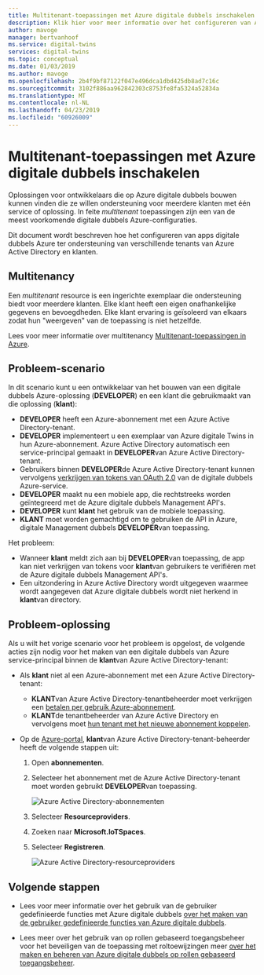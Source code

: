 ```yaml
---
title: Multitenant-toepassingen met Azure digitale dubbels inschakelen | Microsoft Docs
description: Klik hier voor meer informatie over het configureren van Azure Active Directory-toepassingen voor meerdere tenants voor digitale dubbels van Azure.
author: mavoge
manager: bertvanhoof
ms.service: digital-twins
services: digital-twins
ms.topic: conceptual
ms.date: 01/03/2019
ms.author: mavoge
ms.openlocfilehash: 2b4f9bf87122f047e496dca1dbd425db8ad7c16c
ms.sourcegitcommit: 3102f886aa962842303c8753fe8fa5324a52834a
ms.translationtype: MT
ms.contentlocale: nl-NL
ms.lasthandoff: 04/23/2019
ms.locfileid: "60926009"
---
```

# <a name="enable-multitenant-applications-with-azure-digital-twins"></a>Multitenant-toepassingen met Azure digitale dubbels inschakelen

Oplossingen voor ontwikkelaars die op Azure digitale dubbels bouwen kunnen vinden die ze willen ondersteuning voor meerdere klanten met één service of oplossing. In feite *multitenant* toepassingen zijn een van de meest voorkomende digitale dubbels Azure-configuraties.

Dit document wordt beschreven hoe het configureren van apps digitale dubbels Azure ter ondersteuning van verschillende tenants van Azure Active Directory en klanten.

## <a name="multitenancy"></a>Multitenancy

Een *multitenant* resource is een ingerichte exemplaar die ondersteuning biedt voor meerdere klanten. Elke klant heeft een eigen onafhankelijke gegevens en bevoegdheden. Elke klant ervaring is geïsoleerd van elkaars zodat hun "weergeven" van de toepassing is niet hetzelfde.

Lees voor meer informatie over multitenancy [Multitenant-toepassingen in Azure](https://docs.microsoft.com/azure/dotnet-develop-multitenant-applications).

## <a name="problem-scenario"></a>Probleem-scenario

In dit scenario kunt u een ontwikkelaar van het bouwen van een digitale dubbels Azure-oplossing (**DEVELOPER**) en een klant die gebruikmaakt van die oplossing (**klant**):

- **DEVELOPER** heeft een Azure-abonnement met een Azure Active Directory-tenant.
- **DEVELOPER** implementeert u een exemplaar van Azure digitale Twins in hun Azure-abonnement. Azure Active Directory automatisch een service-principal gemaakt in **DEVELOPER**van Azure Active Directory-tenant.
- Gebruikers binnen **DEVELOPER**de Azure Active Directory-tenant kunnen vervolgens [verkrijgen van tokens van OAuth 2.0](./security-authenticating-apis.md) van de digitale dubbels Azure-service.
- **DEVELOPER** maakt nu een mobiele app, die rechtstreeks worden geïntegreerd met de Azure digitale dubbels Management API's.
- **DEVELOPER** kunt **klant** het gebruik van de mobiele toepassing.
- **KLANT** moet worden gemachtigd om te gebruiken de API in Azure, digitale Management dubbels **DEVELOPER**van toepassing.

Het probleem:

- Wanneer **klant** meldt zich aan bij **DEVELOPER**van toepassing, de app kan niet verkrijgen van tokens voor **klant**van gebruikers te verifiëren met de Azure digitale dubbels Management API's.
- Een uitzondering in Azure Active Directory wordt uitgegeven waarmee wordt aangegeven dat Azure digitale dubbels wordt niet herkend in **klant**van directory.

## <a name="problem-solution"></a>Probleem-oplossing

Als u wilt het vorige scenario voor het probleem is opgelost, de volgende acties zijn nodig voor het maken van een digitale dubbels van Azure service-principal binnen de **klant**van Azure Active Directory-tenant:

- Als **klant** niet al een Azure-abonnement met een Azure Active Directory-tenant:

  - **KLANT**van Azure Active Directory-tenantbeheerder moet verkrijgen een [betalen per gebruik Azure-abonnement](https://azure.microsoft.com/offers/ms-azr-0003p/).
  - **KLANT**de tenantbeheerder van Azure Active Directory en vervolgens moet [hun tenant met het nieuwe abonnement koppelen](https://docs.microsoft.com/azure/active-directory/hybrid/whatis-hybrid-identity).

- Op de [Azure-portal](https://portal.azure.com), **klant**van Azure Active Directory-tenant-beheerder heeft de volgende stappen uit:

  1. Open **abonnementen**.
  1. Selecteer het abonnement met de Azure Active Directory-tenant moet worden gebruikt **DEVELOPER**van toepassing.

     ![Azure Active Directory-abonnementen][1]

  1. Selecteer **Resourceproviders**.
  1. Zoeken naar **Microsoft.IoTSpaces**.
  1. Selecteer **Registreren**.

     ![Azure Active Directory-resourceproviders][2]
  
## <a name="next-steps"></a>Volgende stappen

- Lees voor meer informatie over het gebruik van de gebruiker gedefinieerde functies met Azure digitale dubbels [over het maken van de gebruiker gedefinieerde functies van Azure digitale dubbels](./how-to-user-defined-functions.md).

- Lees meer over het gebruik van op rollen gebaseerd toegangsbeheer voor het beveiligen van de toepassing met roltoewijzingen meer [over het maken en beheren van Azure digitale dubbels op rollen gebaseerd toegangsbeheer](./security-create-manage-role-assignments.md).

<!-- Images -->
[1]: media/multitenant/ad-subscriptions.png
[2]: media/multitenant/ad-resource-providers.png
